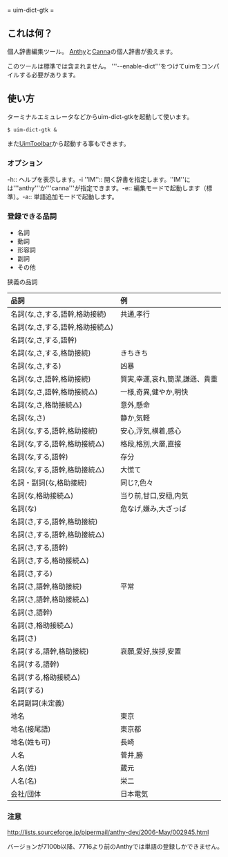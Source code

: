 ﻿= uim-dict-gtk =

## これは何？ ##

個人辞書編集ツール。 [Anthy](http://anthy.sourceforge.jp/)と[Canna](http://canna.sourceforge.jp/)の個人辞書が扱えます。

このツールは標準では含まれません。 '''--enable-dict'''をつけてuimをコンパイルする必要があります。

## 使い方 ##

ターミナルエミュレータなどからuim-dict-gtkを起動して使います。

```
$ uim-dict-gtk &
```

また[UimToolbar](UimToolbar.md)から起動する事もできます。

### オプション ###

-h:: ヘルプを表示します。-i ''IM'':: 開く辞書を指定します。''IM''には'''anthy'''か'''canna'''が指定できます。-e:: 編集モードで起動します（標準）。-a:: 単語追加モードで起動します。

### 登録できる品詞 ###

  * 名詞
  * 動詞
  * 形容詞
  * 副詞
  * その他

狭義の品詞

| 品詞 | 例 |
|:-------|:----|
| 名詞(な,さ,する,語幹,格助接続) | 共通,孝行 |
| 名詞(な,さ,する,語幹,格助接続△) |
| 名詞(な,さ,する,語幹) |
| 名詞(な,さ,する,格助接続) | きちきち |
| 名詞(な,さ,する) | 凶暴 |
| 名詞(な,さ,語幹,格助接続) | 質実,幸運,哀れ,簡潔,謙遜、貴重 |
| 名詞(な,さ,語幹,格助接続△) | 一様,奇異,健やか,明快 |
| 名詞(な,さ,格助接続△) | 意外,懸命 |
| 名詞(な,さ) | 静か,気軽 |
| 名詞(な,する,語幹,格助接続) | 安心,浮気,横着,感心 |
| 名詞(な,する,語幹,格助接続△) | 格段,格別,大層,直接 |
| 名詞(な,する,語幹) | 存分 |
| 名詞(な,する,語幹,格助接続△) | 大慌て |
| 名詞・副詞(な,格助接続) | 同じ?,色々 |
| 名詞(な,格助接続△) | 当り前,甘口,安穏,内気 |
| 名詞(な) | 危なげ,嫌み,大ざっぱ |
| 名詞(さ,する,語幹,格助接続) |
| 名詞(さ,する,語幹,格助接続△) |
| 名詞(さ,する,語幹) |
| 名詞(さ,する,格助接続△) |
| 名詞(さ,する) |
| 名詞(さ,語幹,格助接続) | 平常 |
| 名詞(さ,語幹,格助接続△) |
| 名詞(さ,語幹) |
| 名詞(さ,格助接続△) |
| 名詞(さ) |
| 名詞(する,語幹,格助接続) | 哀願,愛好,挨拶,安置 |
| 名詞(する,語幹) |
| 名詞(する,格助接続△) |
| 名詞(する) |
| 名詞副詞(未定義) |
| 地名 | 東京 |
| 地名(接尾語) | 東京都 |
| 地名(姓も可) | 長崎 |
| 人名 | 菅井,勝 |
| 人名(姓) | 蔵元 |
| 人名(名) | 栄二 |
| 会社/団体 | 日本電気 |

### 注意 ###

http://lists.sourceforge.jp/pipermail/anthy-dev/2006-May/002945.html

バージョンが7100b以降、7716より前のAnthyでは単語の登録しかできません。